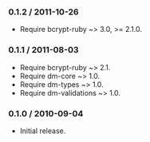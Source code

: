 ### 0.1.2 / 2011-10-26

* Require bcrypt-ruby ~> 3.0, >= 2.1.0.

### 0.1.1 / 2011-08-03

* Require bcrypt-ruby ~> 2.1.
* Require dm-core ~> 1.0.
* Require dm-types ~> 1.0.
* Require dm-validations ~> 1.0.

### 0.1.0 / 2010-09-04

* Initial release.

